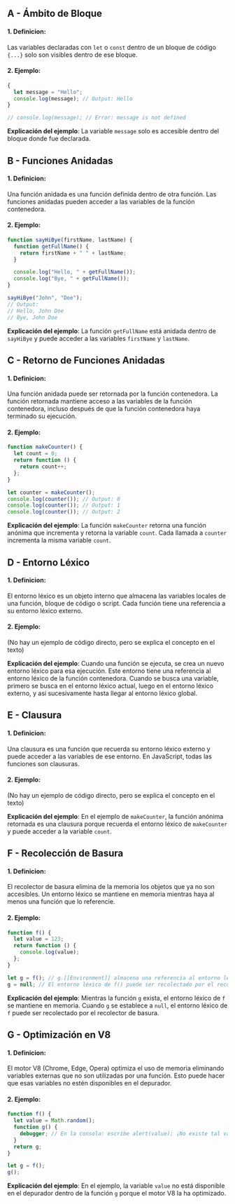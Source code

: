 ## A - Ámbito de Bloque

#### 1. **Definicion:**

Las variables declaradas con `let` o `const` dentro de un bloque de código `{...}` solo son visibles dentro de ese bloque.

#### 2. **Ejemplo:**

```javascript
{
  let message = "Hello";
  console.log(message); // Output: Hello
}

// console.log(message); // Error: message is not defined
```

**Explicación del ejemplo**:
La variable `message` solo es accesible dentro del bloque donde fue declarada.

## B - Funciones Anidadas

#### 1. **Definicion:**

Una función anidada es una función definida dentro de otra función. Las funciones anidadas pueden acceder a las variables de la función contenedora.

#### 2. **Ejemplo:**

```javascript
function sayHiBye(firstName, lastName) {
  function getFullName() {
    return firstName + " " + lastName;
  }

  console.log("Hello, " + getFullName());
  console.log("Bye, " + getFullName());
}

sayHiBye("John", "Doe");
// Output:
// Hello, John Doe
// Bye, John Doe
```

**Explicación del ejemplo**:
La función `getFullName` está anidada dentro de `sayHiBye` y puede acceder a las variables `firstName` y `lastName`.

## C - Retorno de Funciones Anidadas

#### 1. **Definicion:**

Una función anidada puede ser retornada por la función contenedora. La función retornada mantiene acceso a las variables de la función contenedora, incluso después de que la función contenedora haya terminado su ejecución.

#### 2. **Ejemplo:**

```javascript
function makeCounter() {
  let count = 0;
  return function () {
    return count++;
  };
}

let counter = makeCounter();
console.log(counter()); // Output: 0
console.log(counter()); // Output: 1
console.log(counter()); // Output: 2
```

**Explicación del ejemplo**:
La función `makeCounter` retorna una función anónima que incrementa y retorna la variable `count`. Cada llamada a `counter` incrementa la misma variable `count`.

## D - Entorno Léxico

#### 1. **Definicion:**

El entorno léxico es un objeto interno que almacena las variables locales de una función, bloque de código o script. Cada función tiene una referencia a su entorno léxico externo.

#### 2. **Ejemplo:**

(No hay un ejemplo de código directo, pero se explica el concepto en el texto)

**Explicación del ejemplo**:
Cuando una función se ejecuta, se crea un nuevo entorno léxico para esa ejecución. Este entorno tiene una referencia al entorno léxico de la función contenedora. Cuando se busca una variable, primero se busca en el entorno léxico actual, luego en el entorno léxico externo, y así sucesivamente hasta llegar al entorno léxico global.

## E - Clausura

#### 1. **Definicion:**

Una clausura es una función que recuerda su entorno léxico externo y puede acceder a las variables de ese entorno. En JavaScript, todas las funciones son clausuras.

#### 2. **Ejemplo:**

(No hay un ejemplo de código directo, pero se explica el concepto en el texto)

**Explicación del ejemplo**:
En el ejemplo de `makeCounter`, la función anónima retornada es una clausura porque recuerda el entorno léxico de `makeCounter` y puede acceder a la variable `count`.

## F - Recolección de Basura

#### 1. **Definicion:**

El recolector de basura elimina de la memoria los objetos que ya no son accesibles. Un entorno léxico se mantiene en memoria mientras haya al menos una función que lo referencie.

#### 2. **Ejemplo:**

```javascript
function f() {
  let value = 123;
  return function () {
    console.log(value);
  };
}

let g = f(); // g.[[Environment]] almacena una referencia al entorno léxico de f()
g = null; // El entorno léxico de f() puede ser recolectado por el recolector de basura
```

**Explicación del ejemplo**:
Mientras la función `g` exista, el entorno léxico de `f` se mantiene en memoria. Cuando `g` se establece a `null`, el entorno léxico de `f` puede ser recolectado por el recolector de basura.

## G - Optimización en V8

#### 1. **Definicion:**

El motor V8 (Chrome, Edge, Opera) optimiza el uso de memoria eliminando variables externas que no son utilizadas por una función. Esto puede hacer que esas variables no estén disponibles en el depurador.

#### 2. **Ejemplo:**

```javascript
function f() {
  let value = Math.random();
  function g() {
    debugger; // En la consola: escribe alert(value); ¡No existe tal variable!
  }
  return g;
}

let g = f();
g();
```

**Explicación del ejemplo**:
En el ejemplo, la variable `value` no está disponible en el depurador dentro de la función `g` porque el motor V8 la ha optimizado.
